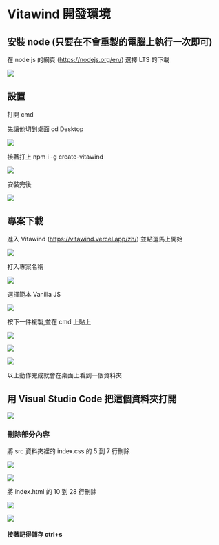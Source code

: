# Vitawind 開發環境

## 安裝 node (只要在不會重製的電腦上執行一次即可)

在 node js 的網頁 (https://nodejs.org/en/) 選擇 LTS 的下載

![](2022-04-21-19-04-38.png)

## 設置

打開 cmd

先讓他切到桌面 cd Desktop

![](2022-04-21-16-05-25.png)

接著打上 npm i -g create-vitawind

![](2022-04-21-18-51-47.png)

安裝完後

![](2022-04-21-18-55-10.png)

## 專案下載

進入 Vitawind (https://vitawind.vercel.app/zh/) 並點選馬上開始

![](2022-04-21-19-06-42.png)

打入專案名稱

![](2022-04-21-19-07-45.png)

選擇範本 Vanilla JS

![](2022-04-21-19-11-27.png)

按下一件複製,並在 cmd 上貼上

![](2022-04-21-19-13-03.png)

![](2022-04-21-19-14-44.png)

![](2022-04-21-19-15-35.png)

以上動作完成就會在桌面上看到一個資料夾

## 用 Visual Studio Code 把這個資料夾打開

![](2022-04-21-19-25-11.png)

### 刪除部分內容

將 src 資料夾裡的 index.css 的 5 到 7 行刪除

![](2022-04-21-19-44-13.png)

![](2022-04-21-19-45-03.png)

將 index.html 的 10 到 28 行刪除

![](2022-04-21-19-47-40.png)

![](2022-04-21-19-48-17.png)

#### 接著記得儲存 ctrl+s

